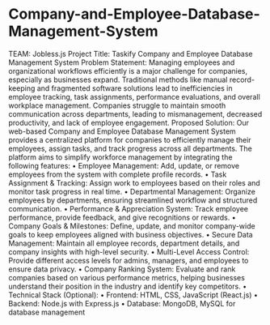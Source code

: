 # Company-and-Employee-Database-Management-System

TEAM: Jobless.js
Project Title: Taskify
Company and Employee Database Management System
Problem Statement:
Managing employees and organizational workflows efficiently is a major challenge for companies, especially as businesses expand. Traditional methods like manual record-keeping and fragmented software solutions lead to inefficiencies in employee tracking, task assignments, performance evaluations, and overall workplace management. Companies struggle to maintain smooth communication across departments, leading to mismanagement, decreased productivity, and lack of employee engagement.
Proposed Solution:
Our web-based Company and Employee Database Management System provides a centralized platform for companies to efficiently manage their employees, assign tasks, and track progress across all departments. The platform aims to simplify workforce management by integrating the following features:
•	Employee Management: Add, update, or remove employees from the system with complete profile records.
•	Task Assignment & Tracking: Assign work to employees based on their roles and monitor task progress in real time.
•	Departmental Management: Organize employees by departments, ensuring streamlined workflow and structured communication.
•	Performance & Appreciation System: Track employee performance, provide feedback, and give recognitions or rewards.
•	Company Goals & Milestones: Define, update, and monitor company-wide goals to keep employees aligned with business objectives.
•	Secure Data Management: Maintain all employee records, department details, and company insights with high-level security.
•	Multi-Level Access Control: Provide different access levels for admins, managers, and employees to ensure data privacy.
•	Company Ranking System: Evaluate and rank companies based on various performance metrics, helping businesses understand their position in the industry and identify key competitors.
•	Technical Stack (Optional):
•	Frontend: HTML, CSS, JavaScript (React.js)
•	Backend: Node.js with Express.js
•	Database: MongoDB, MySQL for database management

